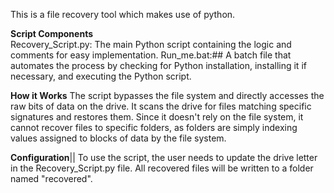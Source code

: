 
This is a file recovery tool which makes use of python. 

**Script Components**   
    Recovery_Script.py: The main Python script containing the logic and comments for easy implementation.
    Run_me.bat:## A batch file that automates the process by checking for Python installation, installing it if necessary, and executing the Python script.

**How it Works**
    The script bypasses the file system and directly accesses the raw bits of data on the drive. It scans the drive for files matching specific signatures and restores them. Since it doesn't rely on the file            system, it cannot recover files to specific folders, as folders are simply indexing values assigned to blocks of data by the file system.

**Configuration**||
    To use the script, the user needs to update the drive letter in the Recovery_Script.py file. All recovered files will be written to a folder named "recovered".
